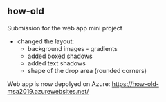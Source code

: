 ## how-old

Submission for the web app mini project
- changed the layout:
  - background images - gradients
  - added boxed shadows
  - added text shadows
  - shape of the drop area (rounded corners)

Web app is now depolyed on Azure: https://how-old-msa2019.azurewebsites.net/ 
